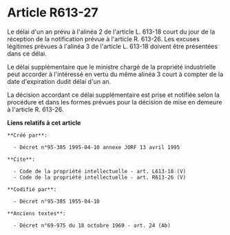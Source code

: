# Article R613-27

Le délai d'un an prévu à l'alinéa 2 de l'article L. 613-18 court du jour de la réception de la notification prévue à
l'article R. 613-26. Les excuses légitimes prévues à l'alinéa 3 de l'article L. 613-18 doivent être présentées dans ce
délai. 

Le délai supplémentaire que le ministre chargé de la propriété industrielle peut accorder à l'intéressé en vertu du même
alinéa 3 court à compter de la date d'expiration dudit délai d'un an. 

La décision accordant ce délai supplémentaire est prise et notifiée selon la procédure et dans les formes prévues pour la
décision de mise en demeure à l'article R. 613-26.

**Liens relatifs à cet article**

	**Créé par**:

	  - Décret n°95-385 1995-04-10 annexe JORF 13 avril 1995

	**Cite**:

	  - Code de la propriété intellectuelle - art. L613-18 (V)
	  - Code de la propriété intellectuelle - art. R613-26 (V)

	**Codifié par**:

	  - Décret n°95-385 1955-04-10

	**Anciens textes**:

	  - Décret n°69-975 du 18 octobre 1969 - art. 24 (Ab)
